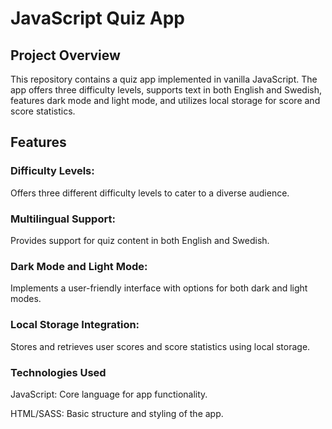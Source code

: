 
# JavaScript Quiz App
## Project Overview
This repository contains a quiz app implemented in vanilla JavaScript. The app offers three difficulty levels, supports text in both English and Swedish, features dark mode and light mode, and utilizes local storage for score and score statistics.

## Features
### Difficulty Levels:
Offers three different difficulty levels to cater to a diverse audience.

### Multilingual Support:
Provides support for quiz content in both English and Swedish.

### Dark Mode and Light Mode:
Implements a user-friendly interface with options for both dark and light modes.

### Local Storage Integration:
Stores and retrieves user scores and score statistics using local storage.

### Technologies Used
JavaScript: Core language for app functionality.

HTML/SASS: Basic structure and styling of the app.
